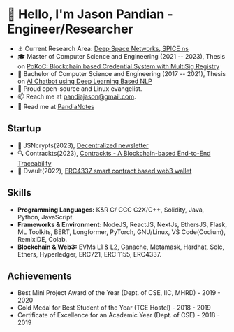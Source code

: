 # 👋 Hello, I'm Jason Pandian - Engineer/Researcher

- ⚓ Current Research Area: [Deep Space Networks, SPICE ns](https://github.com/PandiaJason/SPICE-ns-Project)
- 🎓 Master of Computer Science and Engineering (2021 -- 2023), Thesis on [PoKoC: Blockchain based Credential System with MultiSig Registry](https://github.com/PandiaJason/Proof-of-Knowledge-On-Chain)
- 🤖 Bachelor of Computer Science and Engineering (2017 -- 2021), Thesis on [AI Chatbot using Deep Learning Based NLP]([https://github.com/PandiaJason/AI-DL-NLP-CHATBOT](https://github.com/PandiaJason/AI-Chatbot-using-Deep-Learning-based-NLP)) 
- 🐧 Proud open-source and Linux evangelist.
- 📫 Reach me at pandiajason@gmail.com.
- 📘 Read me at [PandiaNotes](https://pandiajason.github.io/PandiaNotes/)

## Startup

- 📝 JSNcrypts(2023), [Decentralized newsletter](https://github.com/PandiaJason/jsncrypts-docs)
- 🔍 Contrackts(2023), [Contrackts - A Blockchain-based End-to-End Traceability](https://github.com/PandiaJason/contrackts-docs)
- 👛 Dvault(2022), [ERC4337 smart contract based web3 wallet](https://github.com/PandiaJason/dvault-docs)

## Skills

- **Programming Languages:** K&R C/ GCC C2X/C++, Solidity, Java, Python, JavaScript.
- **Frameworks & Environment:** NodeJS, ReactJS, NextJs, EthersJS, Flask, ML Toolkits, BERT, Longformer, PyTorch, GNU/Linux, VS Code(Codium), RemixIDE, Colab.
- **Blockchain & Web3:** EVMs L1 & L2, Ganache, Metamask, Hardhat, Solc, Ethers, Hyperledger, ERC721, ERC 1155, ERC4337.

## Achievements

- Best Mini Project Award of the Year (Dept. of CSE, IIC, MHRD) - 2019 - 2020
- Gold Medal for Best Student of the Year (TCE Hostel) - 2018 - 2019
- Certificate of Excellence for an Academic Year (Dept. of CSE) - 2018 - 2019
  
<!---
PandiaJason/PandiaJason is a ✨ special ✨ repository because its `README.md` (this file) appears on your GitHub profile.
You can click the Preview link to take a look at your changes.
--->
